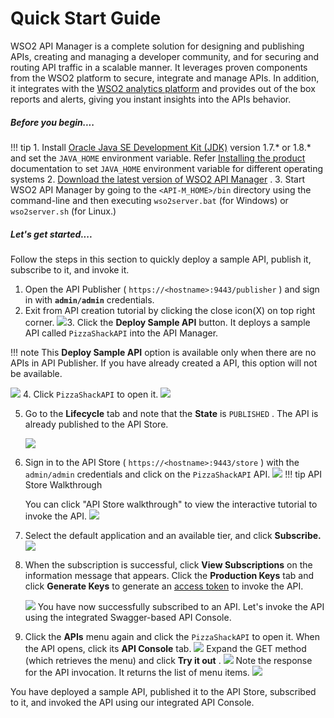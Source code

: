 # Quick Start Guide

WSO2 API Manager is a complete solution for designing and publishing APIs, creating and managing a developer community, and for securing and routing API traffic in a scalable manner. It leverages proven components from the WSO2 platform to secure, integrate and manage APIs. In addition, it integrates with the [WSO2 analytics platform](http://wso2.com/analytics) and provides out of the box reports and alerts, giving you instant insights into the APIs behavior.

##### Before you begin....

!!! tip
        1.  Install [Oracle Java SE Development Kit (JDK)](http://java.sun.com/javase/downloads/index.jsp) version 1.7.\* or 1.8.\* and set the `JAVA_HOME` environment variable. Refer [Installing the product](https://docs.wso2.com/display/AM210/Installing+the+Product) documentation to set `JAVA_HOME` environment variable for different operating systems
        2.  [Download the latest version of WSO2 API Manager](https://wso2.com/api-management/install/) .
        3.  Start WSO2 API Manager by going to the `<API-M_HOME>/bin` directory using the command-line and then executing `wso2server.bat` (for Windows) or `wso2server.sh` (for Linux.)


##### Let's get started....

Follow the steps in this section to quickly deploy a sample API, publish it, subscribe to it, and invoke it.

1.  Open the API Publisher ( `https://<hostname>:9443/publisher` ) and sign in with **`admin/admin`** credentials.
2.  Exit from API creation tutorial by clicking the close icon(X) on top right corner.
    ![]({{base_path}}/assets/attachments/103328418/103328310.png)3.  Click the **Deploy Sample API** button. It deploys a sample API called `PizzaShackAPI` into the API Manager.

!!! note
        This **Deploy Sample API** option is available only when there are no APIs in API Publisher. If you have already created a API, this option will not be available.

![]({{base_path}}/assets/attachments/103328418/103328344.png)
4.  Click `PizzaShackAPI` to open it.
    ![]({{base_path}}/assets/attachments/103328418/103328343.png)

5.  Go to the **Lifecycle** tab and note that the **State** is `PUBLISHED` . The API is already published to the API Store.

    ![]({{base_path}}/assets/attachments/103328418/103328342.png)

6.  Sign in to the API Store ( `https://<hostname>:9443/store` ) with the `admin/admin` credentials and click on the `PizzaShackAPI` API.
    ![]({{base_path}}/assets/attachments/103328418/103328341.png)
    !!! tip
        API Store Walkthrough

    You can click "API Store walkthrough" to view the interactive tutorial to invoke the API.
    ![]({{base_path}}/assets/attachments/103328418/103328300.png)


7.  Select the default application and an available tier, and click **Subscribe.**
    ![]({{base_path}}/assets/attachments/103328418/103328340.png)
8.  When the subscription is successful, click **View Subscriptions** on the information message that appears. Click the **Production Keys** tab and click **Generate Keys** to generate an [access token](_Key_Concepts_) to invoke the API.

    ![]({{base_path}}/assets/attachments/103328418/103328399.png)
    You have now successfully subscribed to an API. Let's invoke the API using the integrated Swagger-based API Console.

9.  Click the **APIs** menu again and click the `PizzaShackAPI` to open it. When the API opens, click its **API Console** tab.
    ![]({{base_path}}/assets/attachments/103328418/103328339.png)    Expand the GET method (which retrieves the menu) and click **Try it out** .
    ![]({{base_path}}/assets/attachments/103328418/103328338.png)    Note the response for the API invocation. It returns the list of menu items.
    ![]({{base_path}}/assets/attachments/103328418/103328337.png)

You have deployed a sample API, published it to the API Store, subscribed to it, and invoked the API using our integrated API Console.
